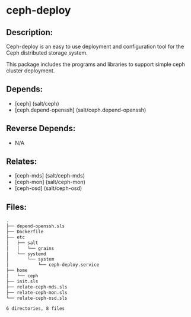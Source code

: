 # ceph-deploy

## Description:

Ceph-deploy is an easy to use deployment and configuration tool for the Ceph distributed storage system.

This package includes the programs and libraries to support simple ceph cluster deployment.

## Depends:

  -  [ceph] (salt/ceph)
  -  [ceph.depend-openssh] (salt/ceph.depend-openssh)

## Reverse Depends:

  -  N/A

## Relates:

  -  [ceph-mds] (salt/ceph-mds)
  -  [ceph-mon] (salt/ceph-mon)
  -  [ceph-osd] (salt/ceph-osd)

## Files:

```bash
.
├── depend-openssh.sls
├── Dockerfile
├── etc
│   ├── salt
│   │   └── grains
│   └── systemd
│       └── system
│           └── ceph-deploy.service
├── home
│   └── ceph
├── init.sls
├── relate-ceph-mds.sls
├── relate-ceph-mon.sls
└── relate-ceph-osd.sls

6 directories, 8 files
```
